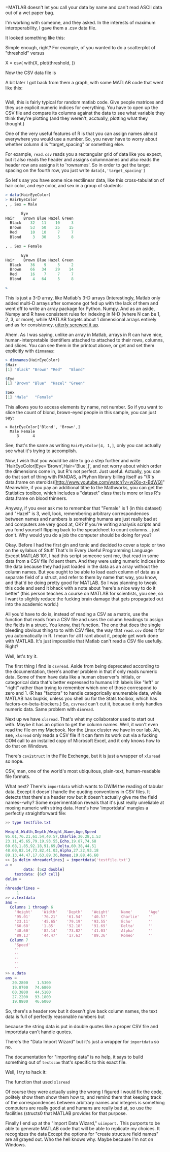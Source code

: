 =MATLAB doesn't let you call your data by name and can't read ASCII
data out of a wet paper bag.

I'm working with someone, and they asked. In the interests of maximum
interoperability, I gave them a .csv data file.

It looked something like this:

Simple enough, right? For example, of you wanted to do a scatterplot of "threshold" versus

X = csv(
with(X, plot(threshold, ))

Now the CSV data file is 

A bit later I got back from them a graph, with some MATLAB code that went like this:

```matlab

```

Well, this is fairly typical for random matlab code. Give people
matrices and they use explicit numeric indices for everything. You
have to open up the CSV file and compare its columns against the data
to see what variable they think they're plotting (and they weren't,
acctually, plotting what they thought.)

One of the very useful features of R is that you can assign names
almost everywhere you would use a number. So, you never have to worry
about whether column 4 is "target_spacing" or something else.

For example, `read.csv` reads you a rectangular grid of data like you
expect, but it also reads the header and assigns columnnames and also
reads the header row ans assigns it to 'rownames'. So in order to get
the target spacing on the fourth row, you just write
`data[4,'target_spacing']`

So let's say you have some nice rectilinear data, like this
cross-tabulation of hair color, and eye color, and sex in a group of
students:

```R
> data(HairEyeColor)
> HairEyeColor
, , Sex = Male

       Eye
Hair    Brown Blue Hazel Green
  Black    32   11    10     3
  Brown    53   50    25    15
  Red      10   10     7     7
  Blond     3   30     5     8

, , Sex = Female

       Eye
Hair    Brown Blue Hazel Green
  Black    36    9     5     2
  Brown    66   34    29    14
  Red      16    7     7     7
  Blond     4   64     5     8

> 
```

This is just a 3-D array, like Matlab's 3-D arrays (Interestingly,
Matlab only added multi-D arrays after someone got fed up with the
lack of them and went off to write an array package for
Python. Numpy. And as an aside, Numpy and R have consistent rules for
indexing in N-D (where N can be 1, 2, 3, or more), while MATLAB
forgets about 1 dimensional arrays entirely and as for consistency,
[utterly screwed it up](/2009/08/01/for-your-thoughts-a-question-in-three-parts/). 

Ahem. As I was saying, unlike an array in Matlab, arrays in R can have
nice, human-interpretable identifiers attached to attached to their
rows, columns, and slices. You can see them in the printout above, or
get and set them explicitly with `dimnames`:

```R
> dimnames(HairEyeColor)
$Hair
[1] "Black" "Brown" "Red"   "Blond"

$Eye
[1] "Brown" "Blue"  "Hazel" "Green"

$Sex
[1] "Male"   "Female"
```

This allows you to access elements by name, not number. So if you want
to slice the count of blond, brown-eyed people in this sample, you can
just say:

```
> HairEyeColor['Blond', 'Brown',]
  Male Female 
     3      4 
```

See, that's the same as writing `HairEyeColor[4, 1,]`, only you can
actually see what it's trying to accomplish.

Now, I wish that you would be able to go a step further and write
`HairEyeColor[Eye='Brown',Hair='Blue',]', and not worry about which
order the dimensions come in, but R's not perfect. Just
useful. Actually, you can do that sort of thing with PANDAS, a Ptyhon
library billing itself as "(R's data.frame on
steroids)[http://www.youtube.com/watch?v=w26x-z-BdWQ]" Meanwhile, if
you pay an additional tithe to the Mathworks, you can get the
Statistics toolbox, which includes a "dataset" class that is more or
less R's data.frame on blood thinners.

Anyway, if you ever ask me to remember that "Female" is 1 (in this
dataset) and "Hazel" is 3, well, look, remembering arbitrary
correspondences between names and numbers is something humans are just
really bad at and computers are very good at, OK? If you're writing
analysis scripts and you fond yourself flipping back to the speadcheet
to count columns... just don't. Why would you do a job the computer
should be doing for you?

Okay. Before I had the first gin and tonic and decided to cover a
topic or two on the syllabus of Stuff That's In Every Useful
Programming Language Except MATLAB 101, I had this script someone sent
me, that read in some data from a CSV file I'd sent them. And they
were using numeric indices into the data because they had just loaded
in the data as an array without the column names. But you ought to be
able to load each column of data as a separate field of a struct, and
refer to them by name that way, you know, and that'd be doing pretty
good for MATLAB. So I was planning to tweak this code and send it
bhack with a note about 'here's a nice way to do it better' (this
person teaches a course on MATLAB for scientists, you see, so I want
to slightly reduce the fucking brain damage that gets propagated out
into the academic world.)

All you'd have to do is, instead of reading a CSV as a matrix, use the
function that reads from a CSV file and uses the column headings to
assign the fields in a struct. You know, that function. The one that
does the single bleeding obvious thing to to with CSV files, the way
that `read.csv` does it for you automatically in R. I mean for all I
rant about it, people get work done with MATLAB. It's just impossible
that Matlab can't read a CSV file usefully. Right?

Well, let's try it.

The first thing I find is `csvread`. Aside from being deprecated
according to the documentation, there's another problem in that if
only reads numeric data. Some of them have data like a human
observer's initials, or categorical data that's better expressed to
humans lith labels like "left" or "right" rather than trying to
remember which one of those correspond to zero and 1. (R has "factors"
to handle categorically enumerable data, while MATLAB has bupkis,
unless you shell ou for the Stats toolbox, which has
factors-on-beta-blockers.) So, `csvread` can't cut it, because it only
handles numeric data. Same problem with `dimread`.

Next up we have `xlsread`. That's what my collaborator used to start
out with. Maybe it has an option to get the column names. Well, it
won't even read the file on my Macbook. Nor the Linux cluster we have
in our lab. Ah, see, `xlsread` only reads a CSV file if it can farm
its work out via a fucking COM call to an installed copy of Microsoft
Excel, and it only knows how to do that on Windows.

There's `csv2struct` in the File Exchenge, but it is just a wrapper of
`xlsread` so nope.

CSV, man, one of the world's most ubiquitous, plain-text,
human-readable file formats.

What next? There's `importdata` which wants to DWIM the reading of
tabular data. Except it doesn't handle the quoting conventions in CSV
files. It detects that there's a header row but it doesn't actually
give me the field names--why? Some experimentation reveals that it's
just really unreliable at moxing numeric with string data. Here's how
'importdata' mangles a perfectly straightforward file:

```matlab
>> type testfile.txt

Height,Width,Depth,Weight,Name,Age,Speed
95.01,76.21,61.54,40.57,Charlie,20.28,1.53
23.11,45.65,79.19,93.55,Echo,19.87,74.68
60.68,1.85,92.18,91.69,Delta,60.38,44.51
48.60,82.14,73.82,41.03,Alpha,27.22,93.18
89.13,44.47,17.63,89.36,Romeo,19.88,46.60
>> [a delim nhreaderlines] = importdata('testfile.txt')
a = 
        data: [5x2 double]
    textdata: {6x7 cell}
delim =
,
nhreaderlines =
     1
>> a.textdata
ans = 
  Columns 1 through 6
    'Height'    'Width'    'Depth'    'Weight'    'Name'       'Age'
    '95.01'     '76.21'    '61.54'    '40.57'     'Charlie'    ''   
    '23.11'     '45.65'    '79.19'    '93.55'     'Echo'       ''   
    '60.68'     '1.85'     '92.18'    '91.69'     'Delta'      ''   
    '48.60'     '82.14'    '73.82'    '41.03'     'Alpha'      ''   
    '89.13'     '44.47'    '17.63'    '89.36'     'Romeo'      ''   
  Column 7
    'Speed'
    ''     
    ''     
    ''     
    ''     
    ''     
>> a.data
ans =
   20.2800    1.5300
   19.8700   74.6800
   60.3800   44.5100
   27.2200   93.1800
   19.8800   46.6000
```

So, there's a header row but it doesn't give back column names, the text data is full of perfectly reasonable numbers but 

because the string data is put in double
quotes like a proper CSV file and importdata can't handle quotes.

There's the "Data Import Wizard" but it's just a wrapper for
`importdata` so no.

The documentation for "importing data" is no help, it says to build
something out of `textscan` that's specific to this exact file.


Well, I try
to hack it:



The function that used `xlsread`

Of course they were actually using the wrong I figured I
would fix the code, politely show them show them how to, and remind
them that keeping track of the correspondences between arbitrary names
and integers is something computers are really good at and humans are
really bad at, so use the facilities (structs0 that MATLAB provides
for that purpose.

Finally I end up at the "Import Data Wizard," `uiimport.` This purports
to be able to generate MATLAB code that will be able to replicate my
choices. It recognizes the data Except the options for "create structure field names" are all
grayed out. Who the hell knows why. Maybe because I'm not on Windows.

